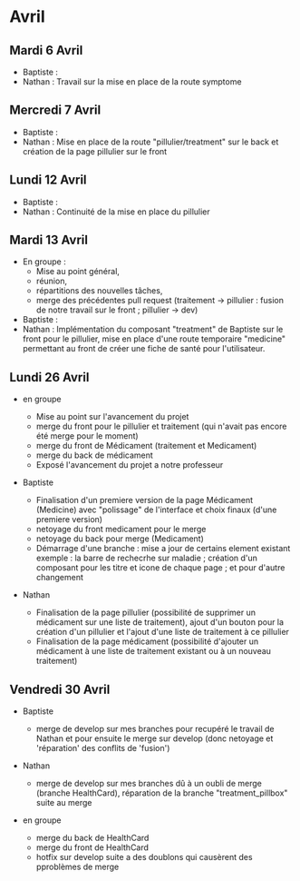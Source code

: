# Avril 

## Mardi 6 Avril
- Baptiste : 
- Nathan : Travail sur la mise en place de la route symptome

## Mercredi 7 Avril
- Baptiste :
- Nathan : Mise en place de la route "pillulier/treatment" sur le back et création de la page pillulier sur le front


## Lundi 12 Avril
- Baptiste :
- Nathan : Continuité de la mise en place du pillulier

## Mardi 13 Avril
- En groupe :
  - Mise au point général,
  - réunion,
  - répartitions des nouvelles tâches,
  - merge des précédentes pull request (traitement -> pillulier : fusion de notre travail sur le front ; pillulier -> dev) 
- Baptiste :
- Nathan : Implémentation du composant "treatment" de Baptiste sur le front pour le pillulier, mise en place d'une route temporaire "medicine" permettant au front de créer une fiche de santé pour l'utilisateur.

## Lundi 26 Avril
- en groupe 
  - Mise au point sur l'avancement du projet
  - merge du front pour le pillulier et traitement (qui n'avait pas encore été merge pour le moment)
  - merge du front de Médicament (traitement et Medicament)
  - merge du back de médicament
  - Exposé l'avancement du projet a notre professeur
  
- Baptiste
  - Finalisation d'un premiere version de la page Médicament (Medicine) avec "polissage" de l'interface et choix finaux (d'une premiere version)
  - netoyage du front medicament pour le merge 
  - netoyage du back pour merge (Medicament)
  - Démarrage d'une branche : mise a jour de certains element existant exemple : la barre de rechecrhe sur maladie ; création d'un composant pour les titre et icone de chaque page ; et pour d'autre changement

- Nathan
  - Finalisation de la page pillulier (possibilité de supprimer un médicament sur une liste de traitement), ajout d'un bouton pour la création d'un pillulier et l'ajout d'une liste de traitement à ce pillulier
  - Finalisation de la page médicament (possibilité d'ajouter un médicament à une liste de traitement existant ou à un nouveau traitement)

## Vendredi 30 Avril 

- Baptiste
  - merge de develop sur mes branches pour recupéré le travail de Nathan et pour ensuite le merge sur develop (donc netoyage et 'réparation' des conflits de 'fusion')

- Nathan
  -  merge de develop sur mes branches dû à un oubli de merge (branche HealthCard), réparation de la branche "treatment_pillbox" suite au merge

- en groupe
  - merge du back de HealthCard
  - merge du front de HealthCard
  - hotfix sur develop suite a des doublons qui causèrent des pproblèmes de merge

